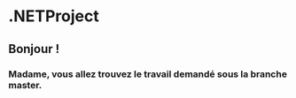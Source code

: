 # .NETProject
<h2>Bonjour !</h2>
<h3>Madame, vous allez trouvez le travail demandé sous la branche master.</h3>
